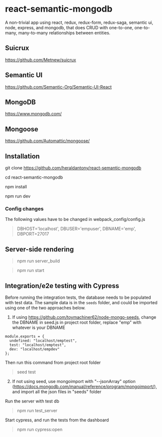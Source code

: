 # react-semantic-mongodb
A non-trivial app using react, redux, redux-form, redux-saga, semantic ui, node, express, and mongodb, that does CRUD with one-to-one, one-to-many, many-to-many relationships between entities.

## Suicrux
https://github.com/Metnew/suicrux

## Semantic UI
https://github.com/Semantic-Org/Semantic-UI-React

## MongoDB
https://www.mongodb.com/

## Mongoose
https://github.com/Automattic/mongoose/


## Installation
git clone https://github.com/heraldantony/react-semantic-mongodb

cd react-semantic-mongodb

npm install

npm run dev


### Config changes
The following values have to be changed in webpack_config/config.js

 > DBHOST='localhost',
 > DBUSER='empuser',
 > DBNAME='emp',
 > DBPORT=27017
 

## Server-side rendering
> npm run server_build

> npm run start

## Integration/e2e testing with Cypress
Before running the integration tests, the database needs to be populated with test data. The sample data is in the `seeds` folder, and could be imported using one of the two approaches below.
1. If using https://github.com/toymachiner62/node-mongo-seeds, change the DBNAME in seed.js in project root folder, replace "emp" with whatever is your DBNAME
```
module.exports = {
  undefined: "localhost/emptest",
  test: "localhost/emptest",
  dev: "localhost/empdev"
};
```
Then run this command from project root folder
> seed test


2. If not using seed, use mongoimport with "--jsonArray" option (https://docs.mongodb.com/manual/reference/program/mongoimport/), and import all the json files in "seeds" folder

Run the server with test db

> npm run test_server

Start cypress, and run the tests from the dashboard

> npm run cypress:open
